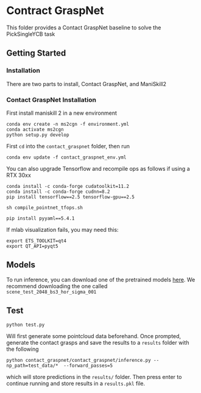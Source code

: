 # Contract GraspNet

This folder provides a Contact GraspNet baseline to solve the PickSingleYCB task

## Getting Started

### Installation

There are two parts to install, Contact GraspNet, and ManiSkill2

### Contact GraspNet Installation

First install maniskill 2 in a new environment
```
conda env create -n ms2cgn -f environment.yml
conda activate ms2cgn
python setup.py develop
```


First `cd` into the `contact_graspnet` folder, then run

```
conda env update -f contact_graspnet_env.yml
```

You can also upgrade Tensorflow and recompile ops as follows if using a RTX 30xx
```
conda install -c conda-forge cudatoolkit=11.2
conda install -c conda-forge cudnn=8.2
pip install tensorflow==2.5 tensorflow-gpu==2.5

sh compile_pointnet_tfops.sh
```

```
pip install pyyaml==5.4.1
```

If mlab visualization fails, you may need this:
```
export ETS_TOOLKIT=qt4
export QT_API=pyqt5
```

## Models

To run inference, you can download one of the pretrained models [here](https://drive.google.com/drive/folders/1tBHKf60K8DLM5arm-Chyf7jxkzOr5zGl?usp=sharing). We recommend downloading the one called
`scene_test_2048_bs3_hor_sigma_001`


## Test
```
python test.py
```
Will first generate some pointcloud data beforehand. Once prompted, generate the contact grasps and save the results to a `results` folder with the following

```
python contact_graspnet/contact_graspnet/inference.py --np_path=test_data/*  --forward_passes=5
```

which will store predictions in the `results/` folder. Then press enter to continue running and store results in a `results.pkl` file.